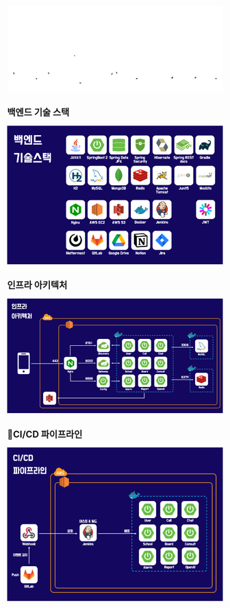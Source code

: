 <div align="center">
  <img src="./etc/images/everyschoollogo.gif" alt="logo" height="200"> 
</div>

## 백엔드 기술 스택
![제목](etc/images/stacks.png)

## 인프라 아키텍처
![제목](etc/images/infra.png)

## CI/CD 파이프라인
![제목](etc/images/CICD.png)
